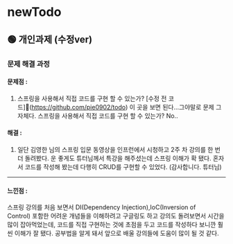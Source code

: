 # newTodo
## 🟢 개인과제 (수정ver)
### 문제 해결 과정
#### 문제점 :
1. 스프링을 사용해서 직접 코드를 구현 할 수 있는가?
	   [수정 전 코드](https://github.com/pie0902/todo) 이 곳을 보면 된다...그야말로 문제 그 자체다.
	   스프링을 사용해서 직접 코드를 구현 할 수 있는가? No..
#### 해결 : 
1. 일단 김영한 님의 스프링 입문 동영상을 인프런에서 시청하고 2주 차 강의를 한 번 더 돌려봤다. 운 좋게도 튜터님께서 특강을 해주셨는데 스프링 이해가 확 됐다. 혼자서 코드를 작성해 봤는데 다행히 CRUD를 구현할 수 있었다. (감사합니다. 튜터님)
**********
#### 느낀점 :
스프링 강의를 처음 보면서 DI(Dependency Injection),IoC(Inversion of Control) 포함한 어려운 개념들을 이해하려고 구글링도 하고 강의도 돌려보면서 시간을 많이 잡아먹었는데, 코드를 직접 구현하는 것에 초점을 두고 코드를 작성하다 보니깐 훨씬 이해가 잘 됐다. 공부법을 알게 돼서 앞으로 배울 강의들에 도움이 많이 될 것 같다.
